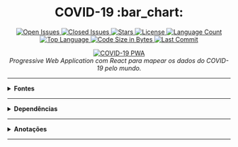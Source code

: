 <h1 align="center">COVID-19 :bar_chart:</h1>

<p align="center">
  <a href="https://github.com/lucasrmagalhaes/covid19-react/issues?q=is%3Aopen+is%3Aissue">
    <img src="https://img.shields.io/github/issues-raw/lucasrmagalhaes/covid19-react?style=plastic" title="Open Issues" /> 
  </a>
  
  <a href="https://github.com/lucasrmagalhaes/covid19-react/issues?q=is%3Aissue+is%3Aclosed">
    <img src="https://img.shields.io/github/issues-closed-raw/lucasrmagalhaes/covid19-react?style=plastic" title="Closed Issues" /> 
  </a>
    
  <a href="https://github.com/lucasrmagalhaes/covid19-react/stargazers">
    <img src="https://img.shields.io/github/stars/lucasrmagalhaes/covid19-react?style=plastic" title="Stars" /> 
  </a>
    
  <a href="https://github.com/lucasrmagalhaes/covid19-react/blob/master/LICENSE">
    <img src="https://img.shields.io/github/license/lucasrmagalhaes/covid19-react?style=plastic" title="License" /> 
  </a>
 
  <a href="#">
    <img src="https://img.shields.io/github/languages/count/lucasrmagalhaes/covid19-react?style=plastic" title="Language Count" />
  </a>
  
  <a href="#">
    <img src="https://img.shields.io/github/languages/top/lucasrmagalhaes/covid19-react?style=plastic" title="Top Language" />
  </a>
  
  <a href="#">
    <img src="https://img.shields.io/github/languages/code-size/lucasrmagalhaes/covid19-react?style=plastic" title="Code Size in Bytes" />
  </a>
    
  <a href="https://github.com/lucasrmagalhaes/covid19-react/commits/master">
    <img src="https://img.shields.io/github/last-commit/lucasrmagalhaes/covid19-react?style=plastic" title="Last Commit" />
  </a>
</p>

<p align="center">
  <a href="https://covid19-pwa.netlify.app/">
    <img
      src="https://github.com/lucasrmagalhaes/covid19-react/blob/main/public/dio.gif?raw=true"
      alt="COVID-19 PWA" 
    />
  </a>
  <br />
  <i>Progressive Web Application com React para mapear os dados do COVID-19 pelo mundo.</i>
</p>

<hr />

<details>
  <summary><strong>Fontes</strong></summary>
  
  <br />
  
  <p align="left">
    <a href="https://github.com/Tautorn/covid19-pwa">Projeto Original</a> <br />
    <a href="https://coronavirus-19-api.herokuapp.com/countries">API</a> <br />
    <a href="https://www.softicons.com/web-icons/flag-icons-by-custom-icon-design">Flag Icons</a>
  </p>
  
</details>

<hr />

<details>
  
  <summary><strong>Dependências</strong></summary>
  
  <br />

  <pre>npm i styled-components</pre>
  <pre>npm i @material-ui/core</pre>
  <pre>npm i @material-ui/lab</pre>
  <pre>npm i --save-dev customize-cra</pre>
  <pre>npm i --save-dev react-app-rewired</pre>

</details>

<hr />

<details>
  
  <summary><strong>Anotações</strong></summary>
  
  <br />
  
  <p align="left">
    Skeleton - Melhora a interface de loading. <br />
    useState - Manipula variáveis. <br />
  </p>
  
</details>

<hr />
